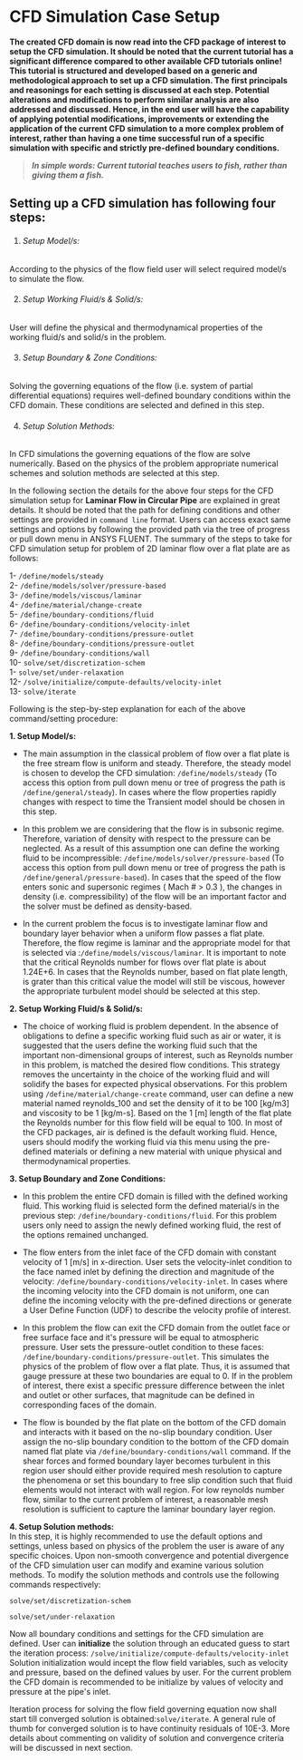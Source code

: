 # CFD Simulation Case Setup

**The created CFD domain is now read into the CFD package of interest to setup the CFD simulation. It should be noted that the current tutorial has a significant difference compared to other available CFD tutorials online! This tutorial is structured and developed based on a generic and methodological approach to set up a CFD simulation. The first principals and reasonings for each setting is discussed at each step. Potential alterations and modifications to perform similar analysis are also addressed and discussed. Hence, in the end user will have the capability of applying potential modifications, improvements or extending the application of the current CFD simulation to a more complex problem of interest, rather than having a one time successful run of a specific simulation with specific and strictly pre-defined boundary conditions.**

> **_In simple words: Current tutorial teaches users to fish, rather than giving them a fish._**

## Setting up a CFD simulation has following four steps:

1. ###### Setup Model/s:   
According to the physics of the flow field user will select required model/s to simulate the flow.

2. ###### Setup Working Fluid/s & Solid/s:   
User will define the physical and thermodynamical properties of the working fluid/s and solid/s in the problem.    

3. ###### Setup Boundary & Zone Conditions:    
Solving the governing equations of the flow (i.e. system of partial differential equations) requires well-defined boundary conditions within the CFD domain. These conditions are selected and defined in this step.

4. ###### Setup Solution Methods:    
In CFD simulations the governing equations of the flow are solve numerically. Based on the physics of the problem appropriate numerical schemes and solution methods are selected at this step.

In the following section the details for the above four steps for the CFD simulation setup for **Laminar Flow in Circular Pipe** are explained in great details. It should be noted that the path for defining conditions and other settings are provided in `command line` format. Users can access exact same settings and options by following the provided path via the tree of progress or pull down menu in ANSYS FLUENT. The summary of the steps to take for CFD simulation setup for problem of 2D laminar flow over a flat plate are as follows:

 1-  `/define/models/steady`   
 2-  `/define/models/solver/pressure-based`    
 3-  `/define/models/viscous/laminar`    
 4-  `/define/material/change-create`    
 5-  `/define/boundary-conditions/fluid`   
 6-  `/define/boundary-conditions/velocity-inlet`    
 7-  `/define/boundary-conditions/pressure-outlet`   
 8-  `/define/boundary-conditions/pressure-outlet`   
 9-  `/define/boundary-conditions/wall`    
 10-  `solve/set/discretization-schem`    
 1- `solve/set/under-relaxation`   
 12- `/solve/initialize/compute-defaults/velocity-inlet`    
 13- `solve/iterate`

Following is the step-by-step explanation for each of the above command/setting procedure:

**1. Setup Model/s:**
* The main assumption in the classical problem of flow over a flat plate is the free stream flow is uniform and steady. Therefore, the steady model is chosen to develop the CFD simulation: `/define/models/steady` (To access this option from pull down menu or tree of progress the path is `/define/general/steady`). In cases where the flow properties rapidly changes with respect to time the Transient model should be chosen in this step.  

* In this problem we are considering that the flow is in subsonic regime. Therefore, variation of density with respect to the pressure can be neglected. As a result of this assumption one can define the working fluid to be incompressible: `/define/models/solver/pressure-based` (To access this option from pull down menu or tree of progress the path is `/define/general/pressure-based`). In cases that the speed of the flow enters sonic and supersonic regimes ( Mach # > 0.3 ), the changes in density (i.e. compressibility) of the flow will be an important factor and the solver must be defined as density-based.

* In the current problem the focus is to investigate laminar flow and boundary layer behavior when a uniform flow passes a flat plate. Therefore, the flow regime is laminar and the appropriate model for that is selected via :`/define/models/viscous/laminar`. It is important to note that the critical Reynolds number for flows over flat plate is about 1.24E+6. In cases that the Reynolds number, based on flat plate length, is grater than this critical value the model will still be viscous, however the appropriate turbulent model should be selected at this step.

**2. Setup Working Fluid/s & Solid/s:**  
* The choice of working fluid is problem dependent. In the absence of obligations to define a specific working fluid such as air or water, it is suggested that the users define the working fluid such that the important non-dimensional groups of interest, such as Reynolds number in this problem, is matched the desired flow conditions. This strategy removes the uncertainty in the choice of the working fluid and will solidify the bases for expected physical observations. For this problem using `/define/material/change-create` command, user can define a new material named reynolds_100 and set the density of it to be 100 [kg/m3] and viscosity to be 1 [kg/m-s]. Based on the 1 [m] length of the flat plate the Reynolds number for this flow field will be equal to 100. In most of the CFD packages, air is defined is the default working fluid. Hence, users should modify the working fluid via this menu using the pre-defined materials or defining a new material with unique physical and thermodynamical properties.

**3. Setup Boundary and Zone Conditions:**    
* In this problem the entire CFD domain is filled with the defined working fluid. This working fluid is selected form the defined material/s in the previous step: `/define/boundary-conditions/fluid`. For this problem users only need to assign the newly defined working fluid, the rest of the options remained unchanged.

* The flow enters from the inlet face of the CFD domain with constant velocity of 1 [m/s] in x-direction. User sets the velocity-inlet condition to the face named inlet by defining the direction and magnitude of the velocity: `/define/boundary-conditions/velocity-inlet`.
In cases where the incoming velocity into the CFD domain is not uniform, one can define the incoming velocity with the pre-defined directions or generate a User Define Function (UDF) to describe the velocity profile of interest.

* In this problem the flow can exit the CFD domain from the outlet face or free surface face and it's pressure will be equal to atmospheric pressure. User sets the pressure-outlet condition to these faces: `/define/boundary-conditions/pressure-outlet`. This simulates the physics of the problem of flow over a flat plate. Thus, it is assumed that gauge pressure at these two boundaries are equal to 0. If in the problem of interest, there exist a specific pressure difference between the inlet and outlet or other surfaces, that magnitude can be defined in corresponding faces of the domain.

* The flow is bounded by the flat plate on the bottom of the CFD domain and interacts with it based on the no-slip boundary condition. User assign the no-slip boundary condition to the bottom of the CFD domain named flat plate via `/define/boundary-conditions/wall` command. If the shear forces and formed boundary layer becomes turbulent in this region user should either provide required mesh resolution to capture the phenomena or set this boundary to free slip condition such that fluid elements would not interact with wall region. For low reynolds number flow, similar to the current problem of interest, a reasonable mesh resolution is sufficient to capture the laminar boundary layer region.

**4. Setup Solution methods:**   
In this step, it is highly recommended to use the default options and settings, unless based on physics of the problem the user is aware of any specific choices. Upon non-smooth convergence and potential divergence of the CFD simulation user can modify and examine various solution methods. To modify the solution methods and controls use the following commands respectively:

`solve/set/discretization-schem`

`solve/set/under-relaxation`

Now all boundary conditions and settings for the CFD simulation are defined. User can **initialize** the solution through an educated guess to start the iteration process: `/solve/initialize/compute-defaults/velocity-inlet`
Solution initialization would incept the flow field variables, such as velocity and pressure, based on the defined values by user. For the current problem the CFD domain is recommended to be initialize by values of velocity and pressure at the pipe's inlet.

Iteration process for solving the flow field governing equation now shall start till converged solution is obtained:`solve/iterate`. A general rule of thumb for converged solution is to have continuity residuals of 10E-3. More details about commenting on validity of solution and convergence criteria will be discussed in next section.
